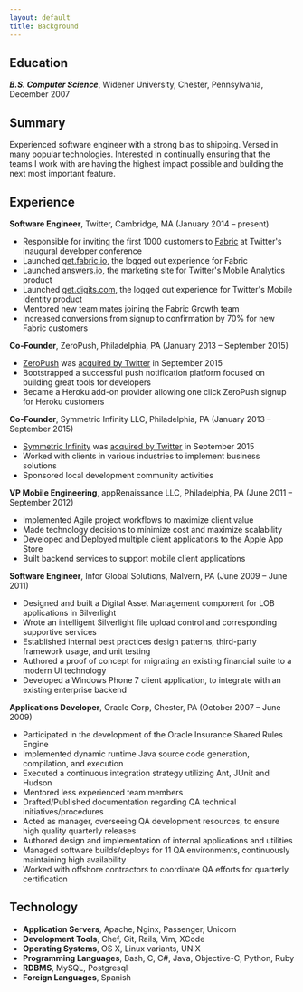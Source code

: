```yaml
---
layout: default
title: Background
---
```


## Education

__*B.S. Computer Science*__, Widener University, Chester, Pennsylvania, December 2007

## Summary

Experienced software engineer with a strong bias to shipping. Versed in many popular technologies. Interested in continually ensuring that the teams I work with are having the highest impact possible and building the next most important feature.

## Experience

**Software Engineer**, Twitter, Cambridge, MA (January 2014 – present)

* Responsible for inviting the first 1000 customers to [Fabric](https://get.fabric.io) at Twitter's inaugural developer conference
* Launched [get.fabric.io](https://get.fabric.io), the logged out experience for Fabric
* Launched [answers.io](https://answers.io), the marketing site for Twitter's Mobile Analytics product
* Launched [get.digits.com](https://get.digits.com), the logged out experience for Twitter's Mobile Identity product
* Mentored new team mates joining the Fabric Growth team
* Increased conversions from signup to confirmation by 70% for new Fabric customers

**Co-Founder**, ZeroPush, Philadelphia, PA (January 2013 – September 2015)

* [ZeroPush](https://zeropush.com) was [acquired by Twitter](https://zeropush.com/acquisition) in September 2015
* Bootstrapped a successful push notification platform focused on building great tools for developers
* Became a Heroku add-on provider allowing one click ZeroPush signup for Heroku customers

**Co-Founder**, Symmetric Infinity LLC, Philadelphia, PA (January 2013 – September 2015)

* [Symmetric Infinity](http://symmetricinfinity.com) was [acquired by Twitter](https://zeropush.com/acquisition) in September 2015
* Worked with clients in various industries to implement business solutions
* Sponsored local development community activities

**VP Mobile Engineering**, appRenaissance LLC, Philadelphia, PA (June 2011 – September 2012)

* Implemented Agile project workflows to maximize client value
* Made technology decisions to minimize cost and maximize scalability
* Developed and Deployed multiple client applications to the Apple App Store
* Built backend services to support mobile client applications

**Software Engineer**, Infor Global Solutions, Malvern, PA (June 2009 – June 2011)

* Designed and built a Digital Asset Management component for LOB applications in Silverlight
* Wrote an intelligent Silverlight file upload control and corresponding supportive services
* Established internal best practices design patterns, third-party framework usage, and unit testing
* Authored a proof of concept for migrating an existing financial suite to a modern UI technology
* Developed a Windows Phone 7 client application, to integrate with an existing enterprise backend

**Applications Developer**, Oracle Corp, Chester, PA (October 2007 – June 2009)

* Participated in the development of the Oracle Insurance Shared Rules Engine
* Implemented dynamic runtime Java source code generation, compilation, and execution
* Executed a continuous integration strategy utilizing Ant, JUnit and Hudson
* Mentored less experienced team members
* Drafted/Published documentation regarding QA technical initiatives/procedures
* Acted as manager, overseeing QA development resources, to ensure high quality quarterly releases
* Authored design and implementation of internal applications and utilities
* Managed software builds/deploys for 11 QA environments, continuously maintaining high availability
* Worked with offshore contractors to coordinate QA efforts for quarterly certification

## Technology

* **Application Servers**, Apache, Nginx, Passenger, Unicorn
* **Development Tools**, Chef, Git, Rails, Vim, XCode
* **Operating Systems**, OS X, Linux variants, UNIX
* **Programming Languages**, Bash, C, C#, Java, Objective-C, Python, Ruby
* **RDBMS**, MySQL, Postgresql
* **Foreign Languages**, Spanish
